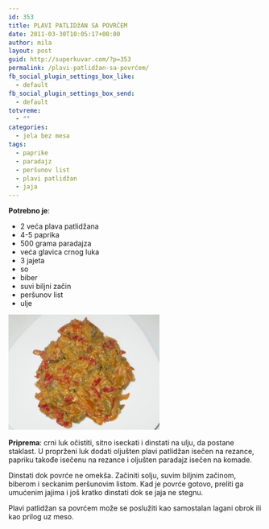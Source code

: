 ```yaml
---
id: 353
title: PLAVI PATLIDžAN SA POVRĆEM
date: 2011-03-30T10:05:17+00:00
author: mila
layout: post
guid: http://superkuvar.com/?p=353
permalink: /plavi-patlidžan-sa-povrćem/
fb_social_plugin_settings_box_like:
  - default
fb_social_plugin_settings_box_send:
  - default
totvreme:
  - ""
categories:
  - jela bez mesa
tags:
  - paprike
  - paradajz
  - peršunov list
  - plavi patlidžan
  - jaja
---
```

**Potrebno je**:

  * 2 veća plava patlidžana
  * 4-5 paprika
  * 500 grama paradajza
  * veća glavica crnog luka
  * 3 jajeta
  * so
  * biber
  * suvi biljni začin
  * peršunov list
  * ulje

<img class="alignnone size-medium wp-image-4726" title="Plavi patlidzan sa povrcem" src="/wp-content/uploads/2011/03/Plavi-patlidzan-sa-povrcem-e1352974714902-300x229.jpg" alt="" width="300" height="229" /> 

**Priprema**: crni luk očistiti, sitno iseckati i dinstati na ulju, da postane staklast. U proprženi luk dodati oljušten plavi patlidžan isečen na rezance, papriku takođe isečenu na rezance i oljušten paradajz isečen na komade.

Dinstati dok povrće ne omekša. Začiniti solju, suvim biljnim začinom, biberom i seckanim peršunovim listom. Kad je povrće gotovo, preliti ga umućenim jajima i još kratko dinstati dok se jaja ne stegnu.

Plavi patlidžan sa povrćem može se poslužiti kao samostalan lagani obrok ili kao prilog uz meso.